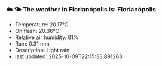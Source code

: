 ### ☁️ 🌤️  The weather in Florianópolis is: Florianópolis

- Temperature: 20.17°C
- On flesh: 20.36°C
- Relative air humidity: 81%
- Rain: 0.31 mm
- Description: Light rain
- last updated: 2025-10-09T22:15:33.891263
